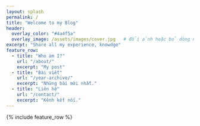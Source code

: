 ```yaml
---
layout: splash
permalink: /
title: "Welcome to my Blog"
header:
  overlay_color: "#4a4f5a"
  overlay_image: /assets/images/cover.jpg   # đổi ảnh hoặc bỏ dòng này để chỉ còn màu
excerpt: "Share all my experience, knowdge"
feature_row:
  - title: "Who am I?"
    url: "/about/"
    excerpt: "My post"
  - title: "Bài viết"
    url: "/year-archive/"
    excerpt: "Những bài mới nhất."
  - title: "Liên hệ"
    url: "/contact/"
    excerpt: "Kênh kết nối."
---
```


{% include feature_row %}

